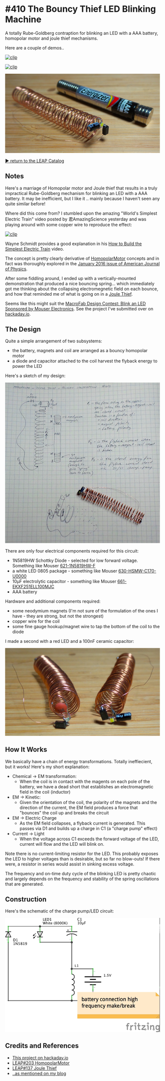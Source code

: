 # #410 The Bouncy Thief LED Blinking Machine

A totally Rube-Goldberg contraption for blinking an LED with a AAA battery, homopolar motor and joule thief mechanisms.

Here are a couple of demos..

[![clip](http://img.youtube.com/vi/tx0jU6hgwhY/0.jpg)](http://www.youtube.com/watch?v=tx0jU6hgwhY)

[![clip](http://img.youtube.com/vi/8iEO_NgvEL8/0.jpg)](http://www.youtube.com/watch?v=8iEO_NgvEL8)

![HomopolarJouleThiefBlinky_build](./assets/HomopolarJouleThiefBlinky_build.jpg?raw=true)

[:arrow_forward: return to the LEAP Catalog](https://leap.tardate.com)

## Notes

Here's a marriage of Homopolar motor and Joule thief that results in a truly impractical Rube-Goldberg mechanism for blinking an LED with a AAA battery.
It may be inefficient, but I like it .. mainly because I haven't seen any quite similar before!

Where did this come from? I stumbled upon the amazing "World's Simplest Electric Train" video posted by 君AmazingScience yesterday and was playing around with some copper wire
to reproduce the effect:

[![clip](http://img.youtube.com/vi/J9b0J29OzAU/0.jpg)](http://www.youtube.com/watch?v=J9b0J29OzAU)

Wayne Schmidt provides a good explanation in his [How to Build the Simplest Electric Train](http://www.youtube.com/watch?v=BWW4kPjd4yc) video.

The concept is pretty clearly derivative of [HomopolarMotor](../HomopolarMotor) concepts
and in fact was thoroughly explored in the [January 2016 issue of American Journal of Physics](https://physics.stackexchange.com/questions/150033/how-does-this-simple-electric-train-work).

After some fiddling around, I ended up with a vertically-mounted demonstration that produced a nice bouncing spring...
which immediately got me thinking about the collapsing electromegnetic field on each bounce, and how that reminded me of
what is going on in a [Joule Thief](../Electronics101/ToroidJouleThief).


Seems like this might suit the
[MacroFab Design Contest: Blink an LED Sponsored by Mouser Electronics](https://macrofab.com/blog/macrofab-design-contest-blink-an-led-sponsored-by-mouser-electronics/).
See the project I've submitted over on [hackaday.io](https://hackaday.io/project/160409).

## The Design

Quite a simple arrangement of two subsystems:

* the battery, magnets and coil are arranged as a bouncy homopolar motor
* a diode and capacitor attached to the coil harvest the flyback energy to power the LED

Here's a sketch of my design:

![design_notes](./assets/design_notes.jpg?raw=true)


There are only four electrical components required for this circuit:

* 1N5819HW Schottky Diode - selected for low forward voltage. Something like Mouser [621-1N5819HW-F](https://www.mouser.sg/ProductDetail/Diodes-Incorporated/1N5819HW-7-F?qs=sGAEpiMZZMuHSyTciuLGfz7QlcwO2TN6)
* a white LED 0805 package - something like Mouser [630-HSMW-C170-U0000](https://www.mouser.com/ProductDetail/Broadcom-Avago/HSMW-C170-U0000?qs=sGAEpiMZZMseGfSY3csMkUxhMwy8qEyRYICFXW4fSeAq4RjjHoIC9A%3d%3d)
* 10µF electrolytic capacitor - something like Mouser [661-EKXF251ELL100MJC](https://www.mouser.com/ProductDetail/United-Chemi-Con/EKXF251ELL100MJC5S?qs=sGAEpiMZZMsh%252b1woXyUXj1Qqd7OcgYbMwyirPCNM5Cg%3d)
* AAA battery

Hardware and additional components required:
* some neodymium magnets (I'm not sure of the formulation of the ones I have - they are strong, but not the strongest)
* copper wire for the coil
* some fine gauge hookup/magnet wire to tap the bottom of the coil to the diode

I made a second with a red LED and a 100nF ceramic capacitor:

![HomopolarJouleThiefBlinky_build_pair](./assets/HomopolarJouleThiefBlinky_build_pair.jpg?raw=true)


## How It Works

We basically have a chain of energy transformations. Totally ineffiecient, but it works! Here's my short explanation:

* Chemical -> EM transformation:
    * When the coil is in contact with the magents on each pole of the battery, we have a dead short that establishes an electromagnetic field in the coil (inductor)
* EM -> Kinetic:
    * Given the orientation of the coil, the polarity of the magnets and the direction of the current, the EM field produces a force that "bounces" the coil up and breaks the circuit
* EM -> Electric Charge
    * As the EM field collapses, a flyback current is generated. This passes via D1 and builds up a charge in C1 (a "charge pump" effect)
* Current -> Light
    * When the voltage across C1 exceeds the forward voltage of the LED, current will flow and the LED will blink on.

Note there is no current-limiting resistor for the LED. This probably exposes the LED to higher voltages than is desirable, but so far no blow-outs!
If there were, a resistor in series would assist in sinking excess voltage.

The frequency and on-time duty cycle of the blinking LED is pretty chaotic and largely depends on the frequency and stability of the spring oscillations
that are generated.

## Construction

Here's the schematic of the charge pump/LED circuit:

![Schematic](./assets/HomopolarJouleThiefBlinky_schematic.jpg?raw=true)


## Credits and References
* [This project on hackaday.io](https://hackaday.io/project/160409-homopolar-motor-joule-thief-led-blinking-machine)
* [LEAP#203 HomopolarMotor](../HomopolarMotor)
* [LEAP#137 Joule Thief](../Electronics101/ToroidJouleThief)
* [..as mentioned on my blog](https://blog.tardate.com/2018/08/leap410-rube-goldberg-led-blinking-machine.html)
